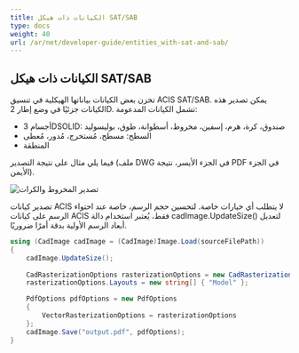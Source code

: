 ```yaml
---
title: الكيانات ذات هيكل SAT/SAB
type: docs
weight: 40
url: /ar/net/developer-guide/entities_with-sat-and-sab/
---
```


## **الكيانات ذات هيكل SAT/SAB**

تخزن بعض الكيانات بياناتها الهيكلية في تنسيق ACIS SAT/SAB. يمكن تصدير هذه الكيانات جزئيًا في وضع إطار 2D. تشمل الكيانات المدعومة:

*	أجسام 3DSOLID: صندوق، كرة، هرم، إسفين، مخروط، أسطوانة، طوق، بوليسوليد
*	السطح: مسطح، مُستخرج، مُدور، مُعطى
*	المنطقة

فيما يلي مثال على نتيجة التصدير (ملف DWG في الجزء الأيسر، نتيجة PDF في الجزء الأيمن).

![تصدير المخروط والكرات](/_assets/guide/coneAndSpheres.png)

تصدير كيانات ACIS لا يتطلب أي خيارات خاصة. لتحسين حجم الرسم، خاصة عند احتواء الرسم على كيانات ACIS فقط، يُعتبر استخدام دالة cadImage.UpdateSize() لتعديل أبعاد الرسم الأولية بدقة أمرًا ضروريًا.

```csharp
using (CadImage cadImage = (CadImage)Image.Load(sourceFilePath))
{
	cadImage.UpdateSize();
	
	CadRasterizationOptions rasterizationOptions = new CadRasterizationOptions();
	rasterizationOptions.Layouts = new string[] { "Model" };

	PdfOptions pdfOptions = new PdfOptions
	{
		VectorRasterizationOptions = rasterizationOptions
	};
	cadImage.Save("output.pdf", pdfOptions);
}
```
